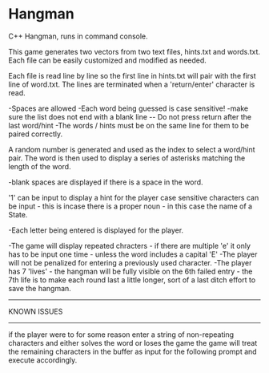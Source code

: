 # Hangman
C++ Hangman, runs in command console.

This game generates two vectors from two text files, hints.txt and words.txt. 
Each file can be easily customized and modified as needed.

Each file is read line by line so the first line in hints.txt will pair with the first line of word.txt.
The lines are terminated when a 'return/enter' character is read. 

-Spaces are allowed
-Each word being guessed is case sensitive!
-make sure the list does not end with a blank line -- Do not press return after the last word/hint
-The words / hints must be on the same line for them to be paired correctly.

A random number is generated and used as the index to select a word/hint pair.
The word is then used to display a series of asterisks matching the length of the word.

-blank spaces are displayed if there is a space in the word.

'1' can be input to display a hint for the player
case sensitive characters can be input - this is incase there is a proper noun - in this case the name of a State.

-Each letter being entered is displayed for the player.

-The game will display repeated chracters - if there are multiple 'e' it only has to be input one time - unless the word includes a capital 'E'
-The player will not be penalized for entering a previously used character.
-The player has 7 'lives' - the hangman will be fully visible on the 6th failed entry - the 7th life is to make each round last a little longer, sort of a last ditch effort to save the hangman.

*********
KNOWN ISSUES
*********
if the player were to for some reason enter a string of non-repeating characters and either solves the word or loses the game 
the game will treat the remaining characters in the buffer as input for the following prompt and execute accordingly. 

